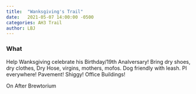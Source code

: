 ```yaml
---
title:  "Wanksgiving's Trail"
date:   2021-05-07 14:00:00 -0500
categories: AH3 Trail
author: LBJ
---
```

### What
Help Wanksgiving celebrate his Birthday/19th Analversary! 
Bring dry shoes, dry clothes, Dry Hose, virgins, mothers, mofos. 
Dog friendly with leash.
PI everywhere! Pavement! Shiggy! Office Buildings!

On After Brewtorium